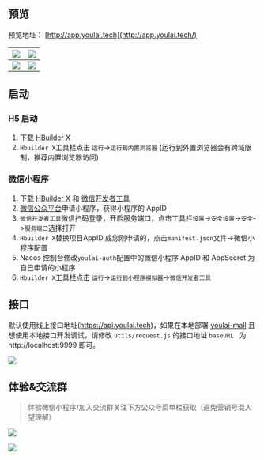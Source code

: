 

## 预览

预览地址： [http://app.youlai.tech](http://app.youlai.tech/)

| ![](https://s2.loli.net/2023/06/09/VkYxOTAj9h417v6.jpg) | ![](https://s2.loli.net/2023/06/09/YaWQkxz9Z2uXbtE.jpg) |
| ------------------------------------------------------- | ------------------------------------------------------- |
| ![](https://s2.loli.net/2023/06/09/YXFI7DhNQHBt6ce.jpg) | ![](https://s2.loli.net/2023/06/09/eTXSUjOg9R175DQ.jpg) |




## 启动
### H5 启动

1. 下载 [ HBuilder X](https://www.dcloud.io/hbuilderx.html) 
2.  `Hbuilder X`工具栏点击 `运行`->`运行到内置浏览器` (运行到外置浏览器会有跨域限制，推荐内置浏览器访问)


### 微信小程序

1. 下载 [ HBuilder X](https://www.dcloud.io/hbuilderx.html) 和 [微信开发者工具](https://developers.weixin.qq.com/miniprogram/dev/devtools/stable.html)
2. [微信公众平台](https://mp.weixin.qq.com/)申请小程序，获得小程序的 AppID
3. `微信开发者工具`微信扫码登录，开启服务端口，点击工具栏`设置`->`安全设置`->`安全`->`服务端口`选择打开
4. `Hbuilder X`替换项目AppID 成您刚申请的，点击`manifest.json`文件->微信小程序配置
5. Nacos 控制台修改`youlai-auth`配置中的微信小程序 AppID 和 AppSecret 为自己申请的小程序
6. `Hbuilder X`工具栏点击 `运行`->`运行到小程序模拟器`->`微信开发者工具`



## 接口

默认使用线上接口地址(https://api.youlai.tech)，如果在本地部署 [youlai-mall](https://gitee.com/youlaitech/youlai-mall)  且想使用本地接口开发调试，请修改 `utils/request.js` 的接口地址 `baseURL ` 为 http://localhost:9999  即可。

![](https://s2.loli.net/2023/06/09/ruzqRBj4mE2CfXK.png)




## 体验&交流群

> 体验微信小程序/加入交流群关注下方公众号菜单栏获取（避免营销号混入望理解）

![](https://s2.loli.net/2023/05/28/JaG4L8ZHmkIgRQC.png)

![](https://s2.loli.net/2023/06/09/1YoKibBeERaJPcq.jpg)
